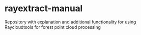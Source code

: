 # rayextract-manual
Repository with explanation and additional functionality for using Raycloudtools for forest point cloud processing
